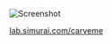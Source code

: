 ![Screenshot](http://lab.simurai.com/carveme/screenshot.jpg)

[lab.simurai.com/carveme](http://lab.simurai.com/carveme)